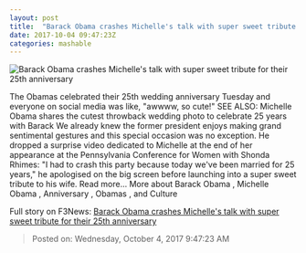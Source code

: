 ```yaml
---
layout: post
title:  "Barack Obama crashes Michelle's talk with super sweet tribute for their 25th anniversary"
date: 2017-10-04 09:47:23Z
categories: mashable
---
```


![Barack Obama crashes Michelle's talk with super sweet tribute for their 25th anniversary](https://i.amz.mshcdn.com/q9sc8oRbI00pbVZeVoEbAHr7baI=/1200x630/2017%2F10%2F04%2F0d%2Ff171e4525d9b4f7eb9cde927b05eb1bd.a1c42.jpg)

The Obamas celebrated their 25th wedding anniversary Tuesday and everyone on social media was like, "awwww, so cute!" SEE ALSO: Michelle Obama shares the cutest throwback wedding photo to celebrate 25 years with Barack We already knew the former president enjoys making grand sentimental gestures and this special occasion was no exception. He dropped a surprise video dedicated to Michelle at the end of her appearance at the Pennsylvania Conference for Women with Shonda Rhimes: "I had to crash this party because today we've been married for 25 years," he apologised on the big screen before launching into a super sweet tribute to his wife. Read more... More about Barack Obama , Michelle Obama , Anniversary , Obamas , and Culture


Full story on F3News: [Barack Obama crashes Michelle's talk with super sweet tribute for their 25th anniversary](http://www.f3nws.com/n/bGCmzG)

> Posted on: Wednesday, October 4, 2017 9:47:23 AM
